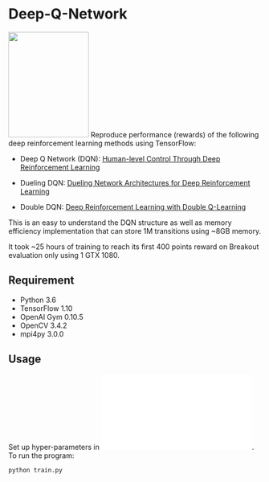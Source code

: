 # Deep-Q-Network
<img src="video.gif" width="160" height="210" />
Reproduce performance (rewards) of the following deep reinforcement learning methods using TensorFlow:

+ Deep Q Network (DQN):
[Human-level Control Through Deep Reinforcement Learning](https://storage.googleapis.com/deepmind-media/dqn/DQNNaturePaper.pdf)

+ Dueling DQN:
[Dueling Network Architectures for Deep Reinforcement Learning](https://arxiv.org/pdf/1511.06581.pdf)

+ Double DQN:
[Deep Reinforcement Learning with Double Q-Learning](https://arxiv.org/pdf/1509.06461.pdf)

This is an easy to understand the DQN structure as well as memory efficiency implementation that can store 1M transitions using ~8GB memory.

It took ~25 hours of training to reach its first 400 points reward on Breakout evaluation only using 1 GTX 1080.

## Requirement
- Python 3.6
- TensorFlow 1.10
- OpenAI Gym 0.10.5
- OpenCV 3.4.2
- mpi4py 3.0.0

## Usage
Set up hyper-parameters in ![config.py](./config.py). To run the program:
```
python train.py
```
